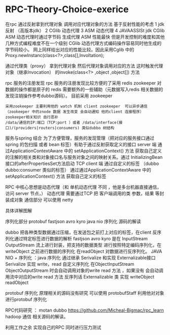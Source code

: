 # RPC-Theory-Choice-exerice



在rpc 通过反射拿到代理对象 调用对应代理对象的方法 基于反射性能的考虑
    1 jdk 反射 （高版本jdk）
    2 CGlib 动态代理
    3 ASM 动态代理
    4 JAVAASSISt
 jdk CGlib ASM  动态代理时通过字节码 生成代理
     ASM 性能最快 但是开发控制的难度和其他几种方式编程难度不在一个级别
     CGlib 动态代理方式编码操作容易同时他生成的字节码较小。
网上同样给出对应的性能比较。因此采用Cglib 中的Proxy.newInstanc(class<?>,class[],Involtation);

   通过代理类（proxy） 拿到代理对象 然后代理对象调用对应的方法 这时触发代理对象（继承Invocation） 的invoke(class<?> ,object ,object[]) 方法




rpc 服务的注册发现 
    rpc 服务的注册发现比较方便的了采用 redis zookeeper 对数据的操作都是原子的 redis 需要额外的一些辅助（元数据写入redis 相关数据的发现注销操作参考dubbo源码）。 目前采用 zookeeper

    采用zookeeper 主要利用他的 watch 机制 client zookeeper  可以异步通信（zookeeper 中的znode 数据 发生改变 会自动通知 他的client 连接程序） zookeeper相关知识 自行恶补
    /data/通信的IP:端口（TCP:port ）或者 /data/interface(接口)/(providers|routers|consumers) 类似dubbo 树结构
服务与spring 结合
    为了方便管理，服务的发现管理（把对应的服务接口通过spring 的包扫描 或者 bean 标签）有助于通过反射获取定义的接口
     server 端 通过ApplicationContextAware 中的 setApplicationContext() 方法 获取自己定义的注解的相关类和对象接口名与服务对象之间的映射关系。通过 InitializingBean 接口的afterPropertiesSet方法启动 TCP
     client 端 通过自定义的标签 （dubbo dubbo:consumer 类似的标签） 通过通过ApplicationContextAware 中的 setApplicationContext() 方法 获取自己定义的标签





RPC  中核心思想是动态代理（和 单机动态代理 不同 ，他是多台机器直接通信，访问 server 节点，）
动态代理 需要通过TCP 把 客户端调用的类 参数，结果 等封装成对象 
通信部分 可以使用 netty 

具体详解图解


序列化部分  protobuf  fastjson avro kyro  java nio 序列化 源码的解读

dubbo 把各种类型数据通过压缩，在发送包之前打上对应的标签，在client 反序列化通过特定标签进行数据的解析
fastjson avro kyro 是在 InputStream OutputStream 流上进行封装，把支持的数据类型 进行按照特定编码序列化，在writeObject 之前进行数据的序列化 在readObject 对数据进行反序列化。
JAVA NIO  + 序列化   ：java 序列化 通过继承 Serivalize 和实现 Externalizable接口    Serivalize 实现 write，read 自定义序列化 在ObjectInputStream ObjectOutputStream 时会自动调用对象的write read 方法 ，如果没有 会自动调用流中对应的write read 方法 反序列话 Externalizable 类 实现 writeObject readObject 

protobuf 序列化 原理相关的源码没有研究 可以使用 protobufStaff 利用他对对象进行protobuf 序列化

RPC代码研究 ： motan  dubbo   https://github.com/Micheal-Bigmac/rpc_learn  hadoop 通信  相关源码的解读。
   


利用工作之余 实现自己的RPC 同时进行压力测试
